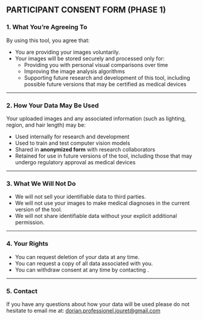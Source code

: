 


## **PARTICIPANT CONSENT FORM (PHASE 1)**

### **1. What You’re Agreeing To**

By using this tool, you agree that:

- You are providing your images voluntarily.
- Your images will be stored securely and processed only for:
    - Providing you with personal visual comparisons over time    
    - Improving the image analysis algorithms    
    - Supporting future research and development of this tool, including possible future versions that may be certified as medical devices
    
---

### **2. How Your Data May Be Used**

Your uploaded images and any associated information (such as lighting, region, and hair length) may be:
- Used internally for research and development  
- Used to train and test computer vision models
- Shared in **anonymized form** with research collaborators 
- Retained for use in future versions of the tool, including those that may undergo regulatory approval as medical devices
---

### **3. What We Will Not Do**

- We will not sell your identifiable data to third parties.   
- We will not use your images to make medical diagnoses in the current version of the tool. 
- We will not share identifiable data without your explicit additional permission.
    
---

### **4. Your Rights**

- You can request deletion of your data at any time. 
- You can request a copy of all data associated with you. 
- You can withdraw consent at any time by contacting .
    
---
### **5. Contact**

If you have any questions about how your data will be used please do not hesitate to  email me at: dorian.professionel.jouret@gmail.com